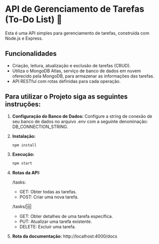 # API de Gerenciamento de Tarefas (To-Do List) 📝

Esta é uma API simples para gerenciamento de tarefas, construída com Node.js e Express.

## Funcionalidades

- Criação, leitura, atualização e exclusão de tarefas (CRUD).
- Utiliza o MongoDB Atlas, serviço de banco de dados em nuvem oferecido pela MongoDB, para armazenar as informações das tarefas.
- API RESTful com rotas definidas para cada operação.



## Para utilizar o Projeto siga as seguintes instruções:
1. **Configuração do Banco de Dados:**
   Configure a string de conexão de seu banco de dados no arquivo .env com a seguinte denominação: DB_CONNECTION_STRING.

2. **Instalação:**
   ```bash
   npm install

3. **Execução:**
   ```bash
   npm start

4. **Rotas da API:**

   /tasks:
   - GET: Obter todas as tarefas.
   - POST: Criar uma nova tarefa.
     
   /tasks/:id:

   - GET: Obter detalhes de uma tarefa específica.
   - PUT: Atualizar uma tarefa existente.
   - DELETE: Excluir uma tarefa.

6. **Rota da documentação:**
   http://localhost:4000/docs
